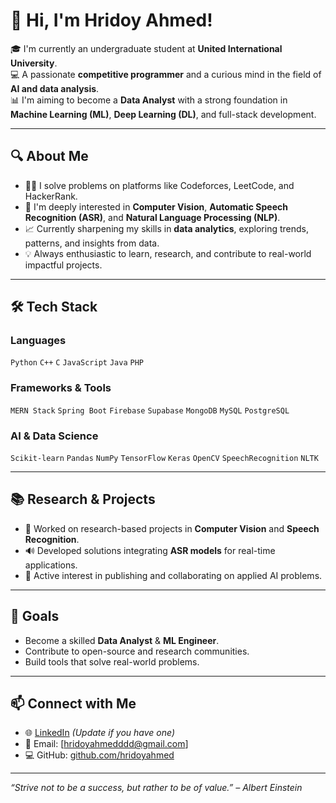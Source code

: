 # 👋 Hi, I'm Hridoy Ahmed!

🎓 I'm currently an undergraduate student at **United International University**.  
💻 A passionate **competitive programmer** and a curious mind in the field of **AI and data analysis**.  
📊 I'm aiming to become a **Data Analyst** with a strong foundation in **Machine Learning (ML)**, **Deep Learning (DL)**, and full-stack development.

---

## 🔍 About Me

- 👨‍💻 I solve problems on platforms like Codeforces, LeetCode, and HackerRank.
- 🤖 I'm deeply interested in **Computer Vision**, **Automatic Speech Recognition (ASR)**, and **Natural Language Processing (NLP)**.
- 📈 Currently sharpening my skills in **data analytics**, exploring trends, patterns, and insights from data.
- 💡 Always enthusiastic to learn, research, and contribute to real-world impactful projects.

---

## 🛠️ Tech Stack

### Languages  
`Python` `C++` `C` `JavaScript` `Java` `PHP` 

### Frameworks & Tools  
`MERN Stack` `Spring Boot` `Firebase` `Supabase` `MongoDB` `MySQL` `PostgreSQL`

### AI & Data Science  
`Scikit-learn` `Pandas` `NumPy` `TensorFlow` `Keras` `OpenCV` `SpeechRecognition` `NLTK`

---

## 📚 Research & Projects

- 🧠 Worked on research-based projects in **Computer Vision** and **Speech Recognition**.
- 🔊 Developed solutions integrating **ASR models** for real-time applications.
- 📝 Active interest in publishing and collaborating on applied AI problems.

---

## 🚀 Goals

- Become a skilled **Data Analyst** & **ML Engineer**.
- Contribute to open-source and research communities.
- Build tools that solve real-world problems.

---

## 📫 Connect with Me

- 🌐 [LinkedIn](https://www.linkedin.com/in/hridoy-ahmed-659410226/) *(Update if you have one)*
- 📧 Email: [hridoyahmedddd@gmail.com]
- 💻 GitHub: [github.com/hridoyahmed](https://github.com/hrid0yyy)

---

_“Strive not to be a success, but rather to be of value.” – Albert Einstein_

